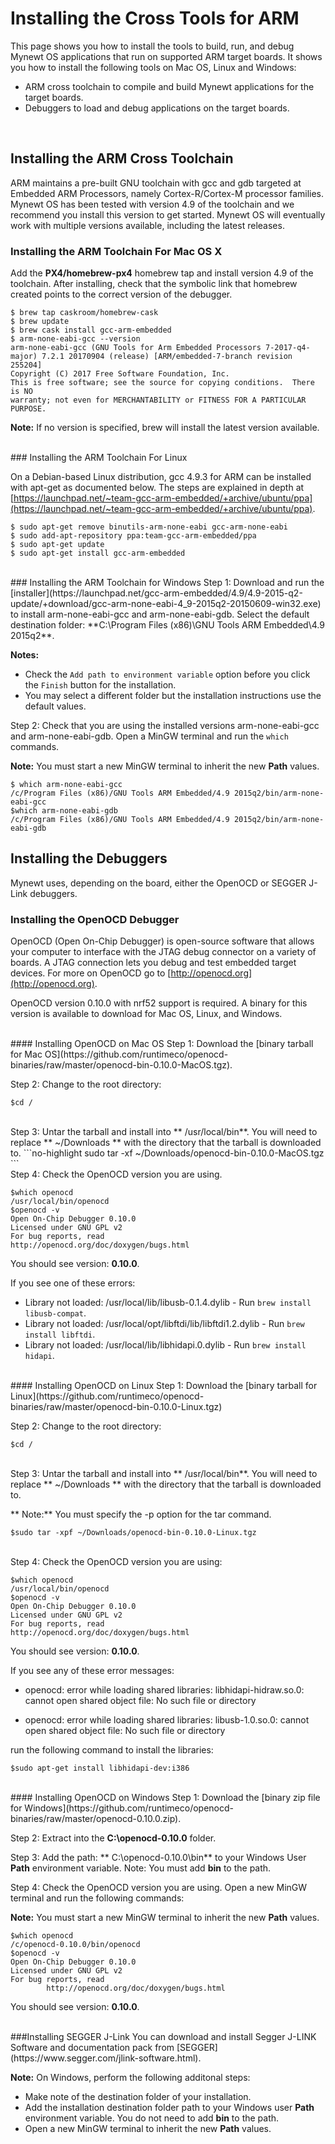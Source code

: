 # Installing the Cross Tools for ARM 

This page shows you how to install the tools to build, run, and debug Mynewt OS applications that run on supported ARM target boards.  It shows you how to install the following tools on Mac OS, Linux and Windows:

* ARM cross toolchain to compile and build Mynewt applications for the target boards.
* Debuggers to load and debug applications on the target boards.

<br>

## Installing the ARM Cross Toolchain
ARM maintains a pre-built GNU toolchain with gcc and gdb targeted at Embedded ARM Processors, namely Cortex-R/Cortex-M processor families. Mynewt OS has been tested with version 4.9 of the toolchain and we recommend you install this version to get started.  Mynewt OS will eventually work with multiple versions available, including the latest releases. 

### Installing the ARM Toolchain For Mac OS X

Add the **PX4/homebrew-px4** homebrew tap and install version 4.9 of the toolchain. After installing, check that the symbolic link that homebrew created points to the correct version of the debugger.

```no-highlight
$ brew tap caskroom/homebrew-cask
$ brew update
$ brew cask install gcc-arm-embedded
$ arm-none-eabi-gcc --version  
arm-none-eabi-gcc (GNU Tools for Arm Embedded Processors 7-2017-q4-major) 7.2.1 20170904 (release) [ARM/embedded-7-branch revision 255204]
Copyright (C) 2017 Free Software Foundation, Inc.
This is free software; see the source for copying conditions.  There is NO
warranty; not even for MERCHANTABILITY or FITNESS FOR A PARTICULAR PURPOSE.
```
**Note:** If no version is specified, brew will install the latest version available. 

<br>
### Installing the ARM Toolchain For Linux

On a Debian-based Linux distribution, gcc 4.9.3 for ARM can be installed with
apt-get as documented below. The steps are explained in depth at
[https://launchpad.net/~team-gcc-arm-embedded/+archive/ubuntu/ppa](https://launchpad.net/~team-gcc-arm-embedded/+archive/ubuntu/ppa).

```no-highlight
$ sudo apt-get remove binutils-arm-none-eabi gcc-arm-none-eabi 
$ sudo add-apt-repository ppa:team-gcc-arm-embedded/ppa
$ sudo apt-get update 
$ sudo apt-get install gcc-arm-embedded
```
<br>
### Installing the ARM Toolchain for Windows
Step 1: Download and run the [installer](https://launchpad.net/gcc-arm-embedded/4.9/4.9-2015-q2-update/+download/gcc-arm-none-eabi-4_9-2015q2-20150609-win32.exe) to install arm-none-eabi-gcc and arm-none-eabi-gdb. Select the default destination folder: **C:\Program Files (x86)\GNU Tools ARM Embedded\4.9 2015q2**. 

**Notes:** 

* Check the `Add path to environment variable` option before you click the `Finish` button for the installation. 
* You may select a different folder but the installation instructions use the default values.

Step 2: Check that you are using the installed versions arm-none-eabi-gcc and arm-none-eabi-gdb.  Open a MinGW terminal and run the `which` commands. 

**Note:** You must start a new MinGW terminal to inherit the new **Path** values.

```no-highlight
$ which arm-none-eabi-gcc
/c/Program Files (x86)/GNU Tools ARM Embedded/4.9 2015q2/bin/arm-none-eabi-gcc
$which arm-none-eabi-gdb
/c/Program Files (x86)/GNU Tools ARM Embedded/4.9 2015q2/bin/arm-none-eabi-gdb
```
## Installing the Debuggers 
Mynewt uses, depending on the board, either the OpenOCD or SEGGER J-Link debuggers. 
<br>
### Installing the OpenOCD Debugger
OpenOCD (Open On-Chip Debugger) is open-source software that allows your
computer to interface with the JTAG debug connector on a variety of boards.  A
JTAG connection lets you debug and test embedded target devices. For more on
OpenOCD go to [http://openocd.org](http://openocd.org).

OpenOCD version 0.10.0 with nrf52 support is required.  A binary for this version is available to download for Mac OS, Linux, and Windows.

<br>
#### Installing OpenOCD on Mac OS
Step 1: Download the [binary tarball for Mac OS](https://github.com/runtimeco/openocd-binaries/raw/master/openocd-bin-0.10.0-MacOS.tgz).

Step 2: Change to the root directory: 
```no-highlight 
$cd / 
```
<br>
Step 3: Untar the tarball and install into ** /usr/local/bin**.  You will need to replace ** ~/Downloads ** with the directory that the tarball is downloaded to.  
```no-highlight
sudo tar -xf ~/Downloads/openocd-bin-0.10.0-MacOS.tgz
```
<br>
Step 4: Check the OpenOCD version you are using.  

```no-highlight
$which openocd
/usr/local/bin/openocd
$openocd -v
Open On-Chip Debugger 0.10.0
Licensed under GNU GPL v2
For bug reports, read
http://openocd.org/doc/doxygen/bugs.html
```

You should see version: **0.10.0**. 

If you see one of these errors:

* Library not loaded: /usr/local/lib/libusb-0.1.4.dylib -  Run `brew install libusb-compat`.
* Library not loaded: /usr/local/opt/libftdi/lib/libftdi1.2.dylib - Run `brew install libftdi`.
* Library not loaded: /usr/local/lib/libhidapi.0.dylib - Run `brew install hidapi`.

<br>
#### Installing OpenOCD on Linux 
Step 1: Download the [binary tarball for Linux](https://github.com/runtimeco/openocd-binaries/raw/master/openocd-bin-0.10.0-Linux.tgz)

Step 2: Change to the root directory: 
``` 
$cd / 
```
<br>
Step 3: Untar the tarball and install into ** /usr/local/bin**.  You will need to replace ** ~/Downloads ** with the directory that the tarball is downloaded to.  

** Note:** You must specify the -p option for the tar command.

```no-highlight
$sudo tar -xpf ~/Downloads/openocd-bin-0.10.0-Linux.tgz
```
<br>
Step 4: Check the OpenOCD version you are using: 

```no-highlight
$which openocd
/usr/local/bin/openocd
$openocd -v
Open On-Chip Debugger 0.10.0
Licensed under GNU GPL v2
For bug reports, read
http://openocd.org/doc/doxygen/bugs.html
```
You should see version: **0.10.0**. 

If you see any of these error messages:

* openocd: error while loading shared libraries: libhidapi-hidraw.so.0: cannot open shared object file: No such file or directory

* openocd: error while loading shared libraries: libusb-1.0.so.0: cannot open shared object file: No such file or directory 

run the following command to install the libraries: 
```no-highlight
$sudo apt-get install libhidapi-dev:i386
```
<br>
#### Installing OpenOCD on Windows 
Step 1: Download the [binary zip file for Windows](https://github.com/runtimeco/openocd-binaries/raw/master/openocd-0.10.0.zip).

Step 2: Extract into the **C:\openocd-0.10.0** folder. 

Step 3: Add the path: ** C:\openocd-0.10.0\bin** to your Windows User **Path** environment variable.  Note: You must add **bin** to the path.

Step 4: Check the OpenOCD version you are using.  Open a new MinGW terminal and run the following commands: 

**Note:** You must start a new MinGW terminal to inherit the new **Path** values.

```no-highlight
$which openocd
/c/openocd-0.10.0/bin/openocd
$openocd -v
Open On-Chip Debugger 0.10.0
Licensed under GNU GPL v2
For bug reports, read
        http://openocd.org/doc/doxygen/bugs.html
```
You should see version: **0.10.0**. 

<br>
###Installing SEGGER J-Link 
You can download and install Segger J-LINK Software and documentation pack from [SEGGER](https://www.segger.com/jlink-software.html). 

**Note:** On Windows, perform the following additonal steps:

* Make note of the destination folder of your installation.
* Add the installation destination folder path to your Windows user **Path** environment variable.  You do not need to add **bin** to the path.
* Open a new MinGW terminal to inherit the new **Path** values.
